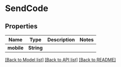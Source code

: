# SendCode

## Properties

Name | Type | Description | Notes
------------ | ------------- | ------------- | -------------
**mobile** | **String** |  | 

[[Back to Model list]](../README.md#documentation-for-models) [[Back to API list]](../README.md#documentation-for-api-endpoints) [[Back to README]](../README.md)


